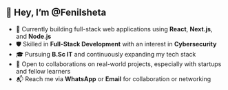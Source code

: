 ## 👋 Hey, I’m @Fenilsheta

- 🔭 Currently building full-stack web applications using **React**, **Next.js**, and **Node.js**
- 🛡️ Skilled in **Full-Stack Development** with an interest in **Cybersecurity**
- 🎓 Pursuing **B.Sc IT** and continuously expanding my tech stack
- 🤝 Open to collaborations on real-world projects, especially with startups and fellow learners
- 📬 Reach me via **WhatsApp** or **Email** for collaboration or networking

<!---
Fenilsheta/Fenilsheta is a ✨ special ✨ repository because its `README.md` (this file) appears on your GitHub profile.
You can click the Preview link to take a look at your changes.
--->
